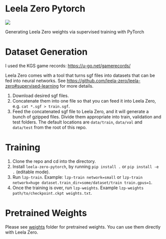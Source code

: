 # Leela Zero Pytorch
![](https://github.com/yukw777/leela-zero-pytorch/workflows/Test/badge.svg)

Generating Leela Zero weights via supervised training with PyTorch

# Dataset Generation
I used the KGS game records: https://u-go.net/gamerecords/

Leela Zero comes with a tool that turns sgf files into datasets that can be fed into neural networks. See https://github.com/leela-zero/leela-zero#supervised-learning for more details.

1. Download desired sgf files.
1. Concatenate them into one file so that you can feed it into Leela Zero, e.g. `cat *.sgf > train.sgf`.
1. Feed the concatenated sgf file to Leela Zero, and it will generate a bunch of gzipped files. Divide them appropriate into train, validation and test folders. The default locations are `data/train`, `data/val` and `data/test` from the root of this repo.

# Training
1. Clone the repo and cd into the directory.
1. Install `leela-zero-pytorch`, by running `pip install .` or `pip install -e .` (editable mode).
1. Run `lzp-train`. Example: `lzp-train network=small` or `lzp-train network=huge dataset.train_dir=some/dataset/train train.gpus=1`.
1. Once the training is over, run `lzp-weights`. Example `lzp-weights path/to/checkpoint.ckpt weights.txt`.

# Pretrained Weights
Please see [weights](weights) folder for pretrained weights. You can use them directly with Leela Zero.
